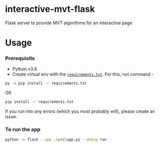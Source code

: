 # interactive-mvt-flask

Flask server to provide MVT algorithms for an interactive page

# Usage

### Prerequisits

- Python v3.8
- Create virtual env with the [`requirements.txt`](./requirements.txt).
  For this, run command -

```bash
py -m pip install -r requirements.txt
```

OR

```bash
pip install -r requirements.txt
```

If you run into any errors (which you most probably will), please create an issue.

### To run the app

```bash
python -m flask --app .\src\app.py --debug run
```
